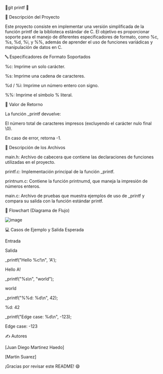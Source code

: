 🌟git printf 🌟

📖 Descripción del Proyecto

Este proyecto consiste en implementar una versión simplificada de la función printf de la biblioteca estándar de C. El objetivo es proporcionar soporte para el manejo de diferentes especificadores de formato, como %c, %s, %d, %i, y %%, además de aprender el uso de funciones variádicas y manipulación de datos en C.

🔤 Especificadores de Formato Soportados

%c: Imprime un solo carácter.

%s: Imprime una cadena de caracteres.

%d / %i: Imprime un número entero con signo.

%%: Imprime el símbolo % literal.

🚀 Valor de Retorno

La función _printf devuelve:

El número total de caracteres impresos (excluyendo el carácter nulo final \0).

En caso de error, retorna -1.

📂 Descripción de los Archivos

main.h: Archivo de cabecera que contiene las declaraciones de funciones utilizadas en el proyecto.

printf.c: Implementación principal de la función _printf.

printnum.c: Contiene la función printnumd, que maneja la impresión de números enteros.

main.c: Archivo de pruebas que muestra ejemplos de uso de _printf y compara su salida con la función estándar printf.

🔄 Flowchart (Diagrama de Flujo)

![image](https://github.com/user-attachments/assets/de58bd90-f8c7-4e31-a43b-0f04f5111dc2)


💻 Casos de Ejemplo y Salida Esperada

Entrada

Salida

_printf("Hello %c!\n", 'A');

Hello A!

_printf("%s\n", "world");

world

_printf("%%d: %d\n", 42);

%d: 42

_printf("Edge case: %d\n", -123);

Edge case: -123

✍️ Autores

[Juan Diego Martinez Haedo]

[Martin Suarez]


¡Gracias por revisar este README! 😄


